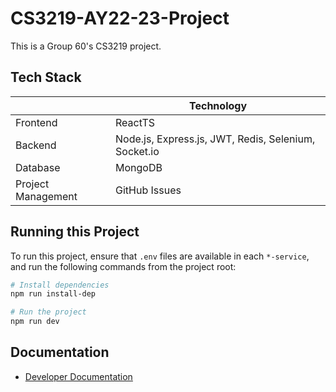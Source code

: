 # CS3219-AY22-23-Project

This is a Group 60's CS3219 project.

## Tech Stack

|                    | Technology                                           |
| ------------------ | ---------------------------------------------------- |
| Frontend           | ReactTS                                              |
| Backend            | Node.js, Express.js, JWT, Redis, Selenium, Socket.io |
| Database           | MongoDB                                              |
| Project Management | GitHub Issues                                        |

## Running this Project

To run this project, ensure that `.env` files are available in each `*-service`, and run the following commands from the project root:

```bash
# Install dependencies
npm run install-dep

# Run the project
npm run dev
```

## Documentation

- [Developer Documentation](60-FinalReport.pdf)
